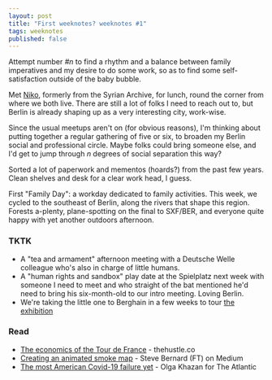 ```yaml
---
layout: post
title: "First weeknotes? weeknotes #1"
tags: weeknotes
published: false
---
```


Attempt number _#n_ to find a rhythm and a balance between family imperatives and my desire to do some work, so as to find some self-satisfaction outside of the baby bubble.

Met [Niko](http://niko.io/), formerly from the Syrian Archive, for lunch, round the corner from where we both live. There are still a lot of folks I need to reach out to, but Berlin is already shaping up as a very interesting city, work-wise.

Since the usual meetups aren't on (for obvious reasons), I'm thinking about putting together a regular gathering of five or six, to broaden my Berlin social and professional circle. Maybe folks could bring someone else, and I'd get to jump through _n_ degrees of social separation this way?

Sorted a lot of paperwork and mementos (hoards?) from the past few years. Clean shelves and desk for a clear work head, I guess.

First "Family Day": a workday dedicated to family activities. This week, we cycled to the southeast of Berlin, along the rivers that shape this region. Forests a-plenty, plane-spotting on the final to SXF/BER, and everyone quite happy with yet another outdoors afternoon.

### TKTK

+ A "tea and armament" afternoon meeting with a Deutsche Welle colleague who's also in charge of little humans.
+ A "human rights and sandbox" play date at the Spielplatz next week with someone I need to meet and who straight of the bat mentioned he'd need to bring his six-month-old to our intro meeting. Loving Berlin.
+ We're taking the little one to Berghain in a few weeks to tour [the exhibition](https://www.studio.berlin/)

### Read
+ [The economics of the Tour de France](https://thehustle.co/the-economics-of-the-tour-de-france/) - thehustle.co
+ [Creating an animated smoke map](https://medium.com/@steve.bernard/etcdf-optionscreating-animated-smoke-map-4cd8f3480da4) - Steve Bernard (FT) on Medium
+ [The most American Covid-19 failure yet](https://www.theatlantic.com/politics/archive/2020/08/contact-tracing-hr-6666-working-us/615637) - Olga Khazan for The Atlantic
